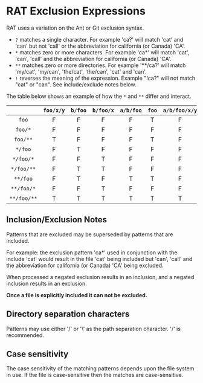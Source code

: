 <!---
 Licensed to the Apache Software Foundation (ASF) under one or more
 contributor license agreements.  See the NOTICE file distributed with
 this work for additional information regarding copyright ownership.
 The ASF licenses this file to You under the Apache License, Version 2.0
 (the "License"); you may not use this file except in compliance with
 the License.  You may obtain a copy of the License at

      http://www.apache.org/licenses/LICENSE-2.0

 Unless required by applicable law or agreed to in writing, software
 distributed under the License is distributed on an "AS IS" BASIS,
 WITHOUT WARRANTIES OR CONDITIONS OF ANY KIND, either express or implied.
 See the License for the specific language governing permissions and
 limitations under the License.
-->

# RAT Exclusion Expressions

RAT uses a variation on the Ant or Git exclusion syntax.

* `?` matches a single character. For example 'ca?' will match 'cat' and 'can' but not 'call' or the abbreviation for california  (or Canada) 'CA'.
* `*` matches zero or more characters. For example 'ca*' will match 'cat', 'can', 'call' and the abbreviation for california  (or Canada) 'CA'.
* `**` matches zero or more directories. For example '**/ca?' will match 'my/cat', 'my/can', 'the/cat', 'the/can', 'cat' and 'can'.
* `!` reverses the meaning of the expression. Example "!ca?" will not match "cat" or "can". See include/exclude notes below.

The table below shows an example of how the `*` and `**` differ and interact.

|             | `foo/x/y` | `b/foo` | `b/foo/x` | `a/b/foo` | `foo` | `a/b/foo/x/y` | `a/b/foo/x` | `foo/x` | `b/foo/x/y` |
| :---------: | :-------: | :-----: | :-------: | :-------: | :---: | :-----------: | :---------: | :-----: | :---------: |
| `foo`       | F         | F       | F         | F         | T     | F             | F           | F       | F           |
| `foo/*`     | F         | F       | F         | F         | F     | F             | F           | T       | F           |
| `foo/**`    | T         | F       | F         | F         | T     | F             | F           | T       | F           |
| `*/foo`     | F         | T       | F         | F         | F     | F             | F           | F       | F           |
| `*/foo/*`   | F         | F       | T         | F         | F     | F             | F           | F       | F           |
| `*/foo/**`  | F         | T       | T         | F         | F     | F             | F           | F       | T           |
| `**/foo`    | F         | T       | F         | T         | T     | F             | F           | F       | F           |
| `**/foo/*`  | F         | F       | T         | F         | F     | F             | T           | T       | F           |
| `**/foo/**` | T         | T       | T         | T         | T     | T             | T           | T       | T           |

## Inclusion/Exclusion Notes

Patterns that are excluded may be superseded by patterns that are included.

For example: the exclusion pattern 'ca*' used in conjunction with the include 'cat' would result in the file 'cat' being included but 'can', 'call' and the abbreviation for california (or Canada) 'CA' being excluded.

When processed a negated exclusion results in an inclusion, and a negated inclusion results in an exclusion.

**Once a file is explicitly included it can not be excluded.**

## Directory separation characters

Patterns may use either '/' or '\\' as the path separation character. '/' is recommended.

## Case sensitivity

The case sensitivity of the matching patterns depends upon the file system in use. If the file is case-sensitive then the matches are case-sensitive.
